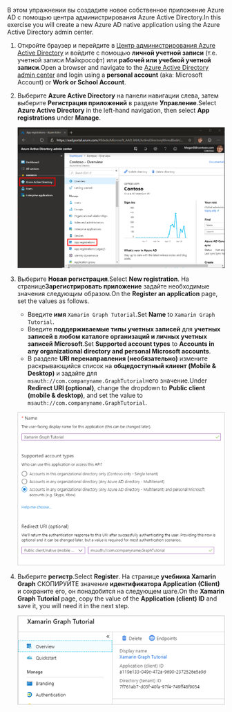 <!-- markdownlint-disable MD002 MD041 -->

<span data-ttu-id="72807-101">В этом упражнении вы создадите новое собственное приложение Azure AD с помощью центра администрирования Azure Active Directory.</span><span class="sxs-lookup"><span data-stu-id="72807-101">In this exercise you will create a new Azure AD native application using the Azure Active Directory admin center.</span></span>

1. <span data-ttu-id="72807-102">Откройте браузер и перейдите в [Центр администрирования Azure Active Directory](https://aad.portal.azure.com) и войдите с помощью **личной учетной записи** (т.е. учетной записи Майкрософт) или **рабочей или учебной учетной записи**.</span><span class="sxs-lookup"><span data-stu-id="72807-102">Open a browser and navigate to the [Azure Active Directory admin center](https://aad.portal.azure.com) and login using a **personal account** (aka: Microsoft Account) or **Work or School Account**.</span></span>

1. <span data-ttu-id="72807-103">Выберите **Azure Active Directory** на панели навигации слева, затем выберите **Регистрация приложений** в разделе **Управление**.</span><span class="sxs-lookup"><span data-stu-id="72807-103">Select **Azure Active Directory** in the left-hand navigation, then select **App registrations** under **Manage**.</span></span>

    ![<span data-ttu-id="72807-104">Снимок экрана с регистрациями приложений</span><span class="sxs-lookup"><span data-stu-id="72807-104">A screenshot of the App registrations</span></span> ](./images/aad-portal-app-registrations.png)

1. <span data-ttu-id="72807-105">Выберите **Новая регистрация**.</span><span class="sxs-lookup"><span data-stu-id="72807-105">Select **New registration**.</span></span> <span data-ttu-id="72807-106">На странице**Зарегистрировать приложение** задайте необходимые значения следующим образом.</span><span class="sxs-lookup"><span data-stu-id="72807-106">On the **Register an application** page, set the values as follows.</span></span>

    - <span data-ttu-id="72807-107">Введите **имя** `Xamarin Graph Tutorial`.</span><span class="sxs-lookup"><span data-stu-id="72807-107">Set **Name** to `Xamarin Graph Tutorial`.</span></span>
    - <span data-ttu-id="72807-108">Введите **поддерживаемые типы учетных записей** для **учетных записей в любом каталоге организаций и личных учетных записей Microsoft**.</span><span class="sxs-lookup"><span data-stu-id="72807-108">Set **Supported account types** to **Accounts in any organizational directory and personal Microsoft accounts**.</span></span>
    - <span data-ttu-id="72807-109">В разделе **URI перенаправления (необязательно)** измените раскрывающийся список на **общедоступный клиент (Mobile & Desktop)** и задайте для `msauth://com.companyname.GraphTutorial`него значение.</span><span class="sxs-lookup"><span data-stu-id="72807-109">Under **Redirect URI (optional)**, change the dropdown to **Public client (mobile & desktop)**, and set the value to `msauth://com.companyname.GraphTutorial`.</span></span>

    ![Снимок страницы "регистрация приложения"](./images/aad-register-an-app.png)

1. <span data-ttu-id="72807-111">Выберите **регистр**.</span><span class="sxs-lookup"><span data-stu-id="72807-111">Select **Register**.</span></span> <span data-ttu-id="72807-112">На странице **учебника Xamarin Graph** СКОПИРУЙТЕ значение **идентификатора Application (Client)** и сохраните его, он понадобится на следующем шаге.</span><span class="sxs-lookup"><span data-stu-id="72807-112">On the **Xamarin Graph Tutorial** page, copy the value of the **Application (client) ID** and save it, you will need it in the next step.</span></span>

    ![Снимок экрана с ИДЕНТИФИКАТОРом приложения для новой регистрации приложения](./images/aad-application-id.png)
